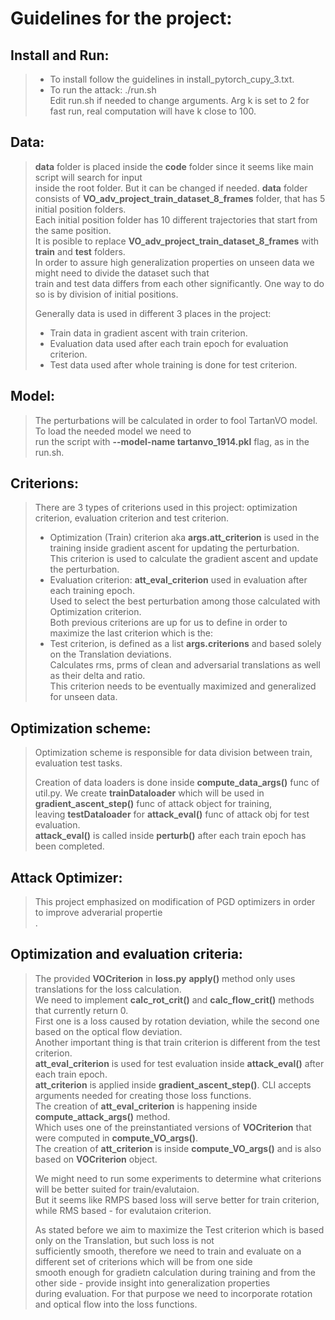 # Guidelines for the project:
## Install and Run:
> * To install follow the guidelines in install_pytorch_cupy_3.txt. <br>
> * To run the attack: ./run.sh <br>
> Edit run.sh if needed to change arguments. Arg k is set to 2 for fast run, real computation will have k close to 100.


## Data:
> <b>data</b> folder is placed inside the <b>code</b> folder since it seems like main script will search for input <br>
> inside the root folder. But it can be changed if needed.
> <b>data</b> folder consists of <b>VO_adv_project_train_dataset_8_frames</b> folder, that has 5 initial position folders. <br>
> Each initial position folder has 10 different trajectories that start from the same position. <br>
> It is posible to replace <b>VO_adv_project_train_dataset_8_frames</b> with <b>train</b> and <b>test</b> folders. <br>
> In order to assure high generalization properties on unseen data we might need to divide the dataset such that <br>
> train and test data differs from each other significantly. One way to do so is by division of initial positions. <br>
> 
> Generally data is used in different 3 places in the project: <br>
> * Train data in gradient ascent with train criterion. <br>
> * Evaluation data used after each train epoch for evaluation criterion. <br>
> * Test data used after whole training is done for test criterion. <br>
> 

## Model:
> The perturbations will be calculated in order to fool TartanVO model. To load the needed model we need to <br>
> run the script with <b>--model-name tartanvo_1914.pkl</b> flag, as in the run.sh. <br>

## Criterions:
> There are 3 types of criterions used in this project: optimization criterion, evaluation criterion and test criterion. <br>
> * Optimization (Train) criterion aka <b>args.att_criterion</b> is used in the training inside gradient ascent for updating the perturbation. <br>
> This criterion is used to calculate the gradient ascent and update the perturbation. <br>
> * Evaluation criterion: <b>att_eval_criterion</b> used in evaluation after each training epoch. <br>
> Used to select the best perturbation among those calculated with Optimization criterion. <br>
> Both previous criterions are up for us to define in order to maximize the last criterion which is the: <br>
> * Test criterion, is defined as a list <b>args.criterions</b> and based solely on the Translation deviations. <br>
> Calculates rms, prms of clean and adversarial translations as well as their delta and ratio.<br>
> This criterion needs to be eventually maximized and generalized for unseen data.


## Optimization scheme:
> Optimization scheme is responsible for data division between train, evaluation test tasks. <br>
> 
> Creation of data loaders is done inside <b>compute_data_args()</b> func of util.py.
> We create <b>trainDataloader</b> which will be used in <b>gradient_ascent_step()</b> func of attack object for training, <br>
> leaving <b>testDataloader</b> for <b>attack_eval()</b> func of attack obj for test evaluation. <br>
> <b>attack_eval()</b> is called inside <b>perturb()</b> after each train epoch has been completed. <br>
>

## Attack Optimizer:
> This project emphasized on modification of PGD optimizers in order to improve adverarial propertie <br>.
> 

## Optimization and evaluation criteria:
> The provided <b>VOCriterion</b> in <b>loss.py</b> <b>apply()</b> method only uses translations for the loss calculation. <br>
> We need to implement <b>calc_rot_crit()</b> and <b>calc_flow_crit()</b> methods that currently return 0. <br>
> First one is a loss caused by rotation deviation, while the second one based on the optical flow deviation. <br>
> Another important thing is that train criterion is different from the test criterion. <br> 
> <b>att_eval_criterion</b> is used for test evaluation inside <b>attack_eval()</b> after each train epoch. <br>
> <b>att_criterion</b> is applied inside <b>gradient_ascent_step()</b>.
> CLI accepts arguments needed for creating those loss functions. <br>
> The creation of <b>att_eval_criterion</b> is happening inside <b>compute_attack_args()</b> method. <br>
> Which uses one of the preinstantiated versions of <b>VOCriterion</b> that were computed in <b>compute_VO_args()</b>. <br>
> The creation of <b>att_criterion</b> is inside <b>compute_VO_args()</b> and is also based on <b>VOCriterion</b> object. <br>
> 
> We might need to run some experiments to determine what criterions will be better suited for train/evalutaion. <br>
> But it seems like RMPS based loss will serve better for train criterion, while RMS based - for evalutaion criterion. <br>
> 
> As stated before we aim to maximize the Test criterion which is based only on the Translation, but such loss is not <br>
> sufficiently smooth, therefore we need to train and evaluate on a different set of criterions which will be from one side <br>
> smooth enough for gradietn calculation during training and from the other side - provide insight into generalization properties <br>
> during evaluation. For that purpose we need to incorporate rotation and optical flow into the loss functions.

